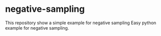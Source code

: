 # negative-sampling
This repository show a simple example for negative sampling
Easy python example for negative sampling.
